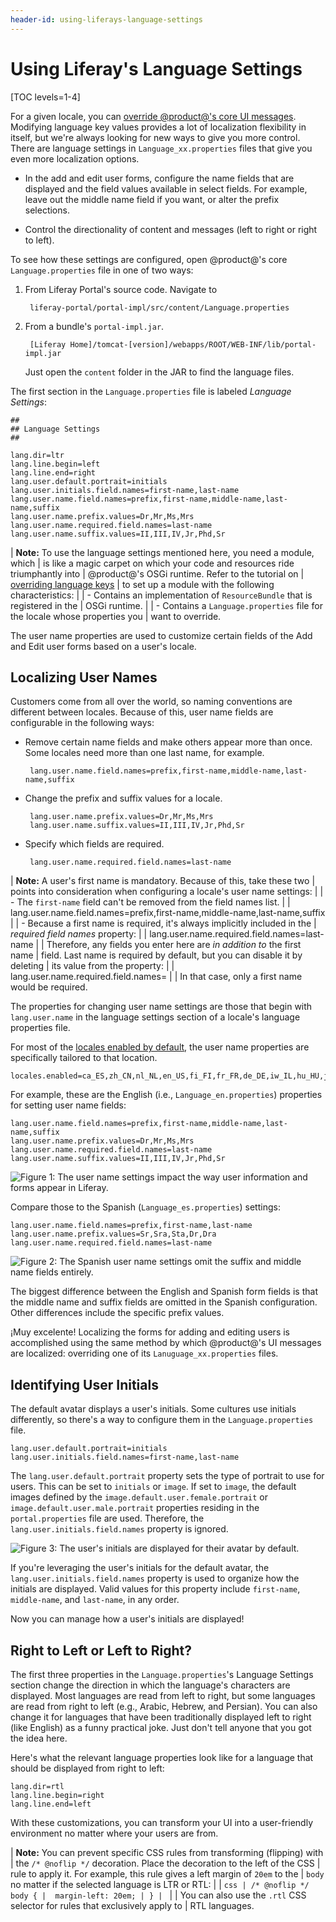 ```yaml
---
header-id: using-liferays-language-settings
---
```


# Using Liferay's Language Settings

[TOC levels=1-4]

For a given locale, you can
[override @product@'s core UI messages](/docs/7-1/tutorials/-/knowledge_base/t/overriding-language-keys).
Modifying language key values provides a lot of localization flexibility in
itself, but we're always looking for new ways to give you more control. There
are language settings in `Language_xx.properties` files that give you even more
localization options.

-  In the add and edit user forms, configure the name fields that are displayed
   and the field values available in select fields. For example, leave out the
   middle name field if you want, or alter the prefix selections.

-  Control the directionality of content and messages (left to right or
   right to left).

To see how these settings are configured, open @product@'s core
`Language.properties` file in one of two ways:

1. From Liferay Portal's source code. Navigate to 

        liferay-portal/portal-impl/src/content/Language.properties

2. From a bundle's `portal-impl.jar`.

        [Liferay Home]/tomcat-[version]/webapps/ROOT/WEB-INF/lib/portal-impl.jar

    Just open the `content` folder in the JAR to find the language files.

The first section in the `Language.properties` file is labeled *Language
Settings*: 

    ##
    ## Language Settings
    ##

    lang.dir=ltr
    lang.line.begin=left
    lang.line.end=right
    lang.user.default.portrait=initials
    lang.user.initials.field.names=first-name,last-name
    lang.user.name.field.names=prefix,first-name,middle-name,last-name,suffix
    lang.user.name.prefix.values=Dr,Mr,Ms,Mrs
    lang.user.name.required.field.names=last-name
    lang.user.name.suffix.values=II,III,IV,Jr,Phd,Sr

| **Note:** To use the language settings mentioned here, you need a module, which
| is like a magic carpet on which your code and resources ride triumphantly into
| @product@'s OSGi runtime. Refer to the tutorial on
| [overriding language keys](/docs/7-1/tutorials/-/knowledge_base/t/overriding-language-keys)
| to set up a module with the following characteristics:
| 
| -  Contains an implementation of `ResourceBundle` that is registered in the
|    OSGi runtime.
| 
| -  Contains a `Language.properties` file for the locale whose properties you
|    want to override.

The user name properties are used to customize certain fields of the Add and
Edit user forms based on a user's locale.

## Localizing User Names

Customers come from all over the world, so naming conventions are different
between locales. Because of this, user name fields are configurable in the
following ways:

-  Remove certain name fields and make others appear more than once. Some
   locales need more than one last name, for example.

        lang.user.name.field.names=prefix,first-name,middle-name,last-name,suffix

-  Change the prefix and suffix values for a locale.

        lang.user.name.prefix.values=Dr,Mr,Ms,Mrs
        lang.user.name.suffix.values=II,III,IV,Jr,Phd,Sr

-  Specify which fields are required.

        lang.user.name.required.field.names=last-name

| **Note:** A user's first name is mandatory. Because of this, take these two
| points into consideration when configuring a locale's user name settings:
| 
| - The `first-name` field can't be removed from the field names list.
| 
|         lang.user.name.field.names=prefix,first-name,middle-name,last-name,suffix
| 
| - Because a first name is required, it's always implicitly included in the
|   *required field names* property:
| 
|         lang.user.name.required.field.names=last-name
| 
|     Therefore, any fields you enter here are *in addition to* the first name
|     field. Last name is required by default, but you can disable it by deleting
|     its value from the property:
| 
|         lang.user.name.required.field.names=
| 
|     In that case, only a first name would be required.

The properties for changing user name settings are those that begin with
`lang.user.name` in the language settings section of a locale's language
properties file.

For most of the
[locales enabled by default](@platform-ref@/7.1-latest/propertiesdoc/portal.properties.html#Languages%20and%20Time%20Zones),
the user name properties are specifically tailored to that location.

    locales.enabled=ca_ES,zh_CN,nl_NL,en_US,fi_FI,fr_FR,de_DE,iw_IL,hu_HU,ja_JP,pt_BR,es_ES

For example, these are the English (i.e., `Language_en.properties`) properties
for setting user name fields:

    lang.user.name.field.names=prefix,first-name,middle-name,last-name,suffix
    lang.user.name.prefix.values=Dr,Mr,Ms,Mrs
    lang.user.name.required.field.names=last-name
    lang.user.name.suffix.values=II,III,IV,Jr,Phd,Sr

![Figure 1: The user name settings impact the way user information and forms appear in Liferay.](../../images/english-user-name-fields.png)

Compare those to the Spanish (`Language_es.properties`) settings:

    lang.user.name.field.names=prefix,first-name,last-name
    lang.user.name.prefix.values=Sr,Sra,Sta,Dr,Dra
    lang.user.name.required.field.names=last-name

![Figure 2: The Spanish user name settings omit the suffix and middle name fields entirely.](../../images/spanish-user-name-fields.png)

The biggest difference between the English and Spanish form fields is that the
middle name and suffix fields are omitted in the Spanish configuration. Other
differences include the specific prefix values.

¡Muy excelente! Localizing the forms for adding and editing users is
accomplished using the same method by which @product@'s UI messages are
localized: overriding one of its `Lanuguage_xx.properties` files.

## Identifying User Initials

The default avatar displays a user's initials. Some cultures use initials
differently, so there's a way to configure them in the `Language.properties`
file.

    lang.user.default.portrait=initials
    lang.user.initials.field.names=first-name,last-name

The `lang.user.default.portrait` property sets the type of portrait to use for
users. This can be set to `initials` or `image`. If set to `image`, the default
images defined by the `image.default.user.female.portrait` or
`image.default.user.male.portrait` properties residing in the
`portal.properties` file are used. Therefore, the
`lang.user.initials.field.names` property is ignored.

![Figure 3: The user's initials are displayed for their avatar by default.](../../images/initials-avatar.png)

If you're leveraging the user's initials for the default avatar, the
`lang.user.initials.field.names` property is used to organize how the initials
are displayed. Valid values for this property include `first-name`,
`middle-name`, and `last-name`, in any order.

Now you can manage how a user's initials are displayed!

## Right to Left or Left to Right?

The first three properties in the `Language.properties`'s Language Settings
section change the direction in which the language's characters are displayed.
Most languages are read from left to right, but some languages are read from
right to left (e.g., Arabic, Hebrew, and Persian). You can also change it for
languages that have been traditionally displayed left to right (like English) as
a funny practical joke. Just don't tell anyone that you got the idea here.

Here's what the relevant language properties look like for a language that
should be displayed from right to left:

    lang.dir=rtl
    lang.line.begin=right
    lang.line.end=left

With these customizations, you can transform your UI into a user-friendly
environment no matter where your users are from.

| **Note:** You can prevent specific CSS rules from transforming (flipping) with 
| the `/* @noflip */` decoration. Place the decoration to the left of the CSS 
| rule to apply it. For example, this rule gives a left margin of `20em` to the 
| `body` no matter if the selected language is LTR or RTL:
|
| ```css
| /* @noflip */ body {
|  margin-left: 20em;
| }
| ```
|
| You can also use the `.rtl` CSS selector for rules that exclusively apply to 
| RTL languages.
